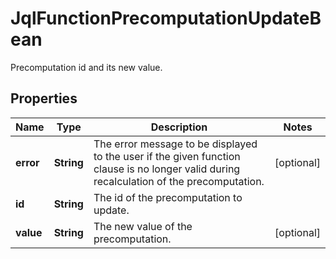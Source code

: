 

# JqlFunctionPrecomputationUpdateBean

Precomputation id and its new value.

## Properties

| Name | Type | Description | Notes |
|------------ | ------------- | ------------- | -------------|
|**error** | **String** | The error message to be displayed to the user if the given function clause is no longer valid during recalculation of the precomputation. |  [optional] |
|**id** | **String** | The id of the precomputation to update. |  |
|**value** | **String** | The new value of the precomputation. |  [optional] |



